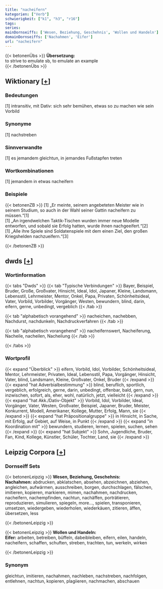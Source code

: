 ```yaml
---
title: "nacheifern"
kategorien: ["Verb"]
schwierigkeit: ["k1", "h3", "r16"]
tags:
series:
mainDornseiffs: ['Wesen, Beziehung, Geschehnis', 'Wollen und Handeln']
domainDornseiffs: ['Nachahmen', 'Eifer']
url: "nacheifern"
---
```


{{< betonenÜbs >}}
**Übersetzung:**  
to strive to emulate sb, to emulate an example  
{{< /betonenÜbs >}}

## Wiktionary [[+](https://de.wiktionary.org/wiki/nacheifern)]

### Bedeutungen
[1] intransitiv, mit Dativ: sich sehr bemühen, etwas so zu machen wie sein Vorbild  

### Synonyme
[1] nachstreben  

### Sinnverwandte
[1] es jemandem gleichtun, in jemandes Fußstapfen treten  

### Wortkombinationen
[1] jemandem in etwas nacheifern  

### Beispiele
{{< betonenZB >}}
[1] „Er meinte, seinem angebeteten Meister wie in seinem Studium, so auch in der Wahl seiner Gattin nacheifern zu müssen.“[1]  
[1] „An irgendwelchen Taktik-Tischen wurden immer neue Modelle entworfen, und sobald sie Erfolg hatten, wurde ihnen nachgeeifert.“[2]  
[1] „Alle ihre Spiele sind Soldatenspiele mit dem einen Ziel, den großen Kriegshelden nachzueifern.“[3]  

{{< /betonenZB >}}


## dwds [[+](https://www.dwds.de/wb/nacheifern)]

### Wortinformation
{{< tabs "Dwds" >}}
{{< tab "Typische Verbindungen" >}}
Bayer, Beispiel, Bruder, Große, Großvater, Hinsicht, Ideal, Idol, Japaner, Kleine, Landsmann, Lebensstil, Lehrmeister, Mentor, Onkel, Papa, Privaten, Schönheitsideal, Vater, Vorbild, Vorbilder, Vorgänger, Westen, bewundern, blind, darin, eifern, gerne, unbedingt, vergeblich
{{< /tab >}}

{{< tab "alphabetisch vorangehend" >}}
nacheichen, nachebben, Nachdurst, nachdunkeln, Nachdruckverfahren
{{< /tab >}}

{{< tab "alphabetisch vorangehend" >}}
nacheifernswert, Nacheiferung, Nacheile, nacheilen, Nacheilung
{{< /tab >}}

{{< /tabs >}}

### Wortprofil
{{< expand "Überblick" >}} eifern, Vorbild, Idol, Vorbilder, Schönheitsideal, Mentor, Lehrmeister, Privaten, Ideal, Lebensstil, Papa, Vorgänger, Hinsicht, Vater, blind, Landsmann, Kleine, Großvater, Onkel, Bruder {{< /expand >}}
{{< expand "hat Adverbialbestimmung" >}} blind, beruflich, sportlich, vergeblich, erfolgreich, gerne, darin, unbedingt, offenbar, bald, gern, nun, inzwischen, sofort, als, eher, wohl, natürlich, jetzt, vielleicht {{< /expand >}}
{{< expand "hat Akk./Dativ-Objekt" >}} Vorbild, Idol, Vorbilder, Ideal, Vorgänger, Vater, Westen, Großvater, Beispiel, Japaner, Bruder, Meister, Konkurrent, Modell, Amerikaner, Kollege, Mutter, Erfolg, Mann, sie {{< /expand >}}
{{< expand "hat Präpositionalgruppe" >}} in Hinsicht, in Sache, mit Erfolg, auf Gebiet, auf Weise, in Punkt {{< /expand >}}
{{< expand "in Koordination mit" >}} bewundern, studieren, lernen, spielen, suchen, sehen {{< /expand >}}
{{< expand "hat Subjekt" >}} Sohn, Jugendliche, Bruder, Fan, Kind, Kollege, Künstler, Schüler, Tochter, Land, sie {{< /expand >}}

## Leipzig Corpora [[+](https://corpora.uni-leipzig.de/en/res?word=nacheifern&corpusId=deu_newscrawl-public_2018)]

### Dornseiff Sets
{{< betonenLeipzig >}}
**Wesen, Beziehung, Geschehnis:**  
**Nachahmen:** abdrucken, abklatschen, absehen, abzeichnen, abziehen, angleichen, aufwärmen, ausschreiben, borgen, durchschlagen, fälschen, imitieren, kopieren, markieren, mimen, nachahmen, nachdrucken, nacheifern, nachempfinden, nachtun, nachäffen, porträtieren, reproduzieren, simulieren, spiegeln, more..., spielen, transponieren, umsetzen, wiedergeben, wiederholen, wiederkäuen, zitieren, äffen, übersetzen, less  

{{< /betonenLeipzig >}}


{{< betonenLeipzig >}}
**Wollen und Handeln:**  
**Eifer:** arbeiten, betreiben, büffeln, dabeibleiben, eifern, eilen, handeln, nacheifern, schaffen, schuften, streben, trachten, tun, werkeln, wirken  

{{< /betonenLeipzig >}}

### Synonym
gleichtun, imitieren, nachahmen, nachleben, nachstreben, nachfolgen, entlehnen, nachtun, kopieren, plagiieren, nachmachen, abschauen

